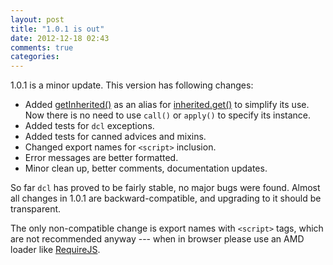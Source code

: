 ```yaml
---
layout: post
title: "1.0.1 is out"
date: 2012-12-18 02:43
comments: true
categories: 
---
```


1.0.1 is a minor update. This version has following changes:

* Added [getInherited()](/docs/inherited_js/getInherited) as an alias for
  [inherited.get()](/docs/inherited_js/get) to simplify its use. Now
  there is no need to use `call()` or `apply()` to specify its instance.
* Added tests for `dcl` exceptions.
* Added tests for canned advices and mixins.
* Changed export names for `<script>` inclusion.
* Error messages are better formatted.
* Minor clean up, better comments, documentation updates.

So far `dcl` has proved to be fairly stable, no major bugs were found.
Almost all changes in 1.0.1 are backward-compatible, and upgrading to it
should be transparent.

The only non-compatible change is export names with `<script>` tags,
which are not recommended anyway --- when in browser please use an AMD
loader like [RequireJS](http://requirejs.org/).
